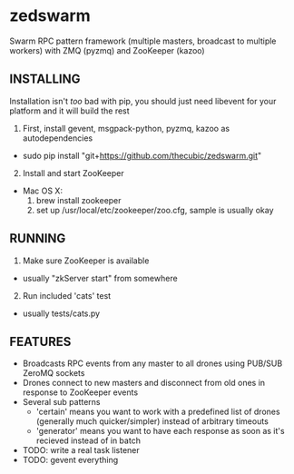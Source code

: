 zedswarm
========

Swarm RPC pattern framework (multiple masters, broadcast to multiple workers) with ZMQ (pyzmq) and ZooKeeper (kazoo)

INSTALLING
----------

Installation isn't _too_ bad with pip, you should just need libevent for your platform and it will build the rest


1. First, install gevent, msgpack-python, pyzmq, kazoo as autodependencies
  - sudo pip install "git+https://github.com/thecubic/zedswarm.git"

2. Install and start ZooKeeper
  - Mac OS X:
    1. brew install zookeeper
    2. set up /usr/local/etc/zookeeper/zoo.cfg, sample is usually okay

RUNNING
-------

1. Make sure ZooKeeper is available
  - usually "zkServer start" from somewhere

2. Run included 'cats' test
  - usually tests/cats.py

FEATURES
--------

- Broadcasts RPC events from any master to all drones using PUB/SUB ZeroMQ sockets
- Drones connect to new masters and disconnect from old ones in response to ZooKeeper events
- Several sub patterns 
  - 'certain' means you want to work with a predefined list of drones (generally much quicker/simpler) instead of arbitrary timeouts
  - 'generator' means you want to have each response as soon as it's recieved instead of in batch
- TODO: write a real task listener
- TODO: gevent everything
